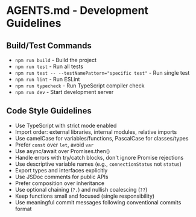 # AGENTS.md - Development Guidelines

## Build/Test Commands
- `npm run build` - Build the project
- `npm run test` - Run all tests
- `npm run test -- --testNamePattern="specific test"` - Run single test
- `npm run lint` - Run ESLint
- `npm run typecheck` - Run TypeScript compiler check
- `npm run dev` - Start development server

## Code Style Guidelines
- Use TypeScript with strict mode enabled
- Import order: external libraries, internal modules, relative imports
- Use camelCase for variables/functions, PascalCase for classes/types
- Prefer `const` over `let`, avoid `var`
- Use async/await over Promises.then()
- Handle errors with try/catch blocks, don't ignore Promise rejections
- Use descriptive variable names (e.g., `connectionStatus` not `status`)
- Export types and interfaces explicitly
- Use JSDoc comments for public APIs
- Prefer composition over inheritance
- Use optional chaining (`?.`) and nullish coalescing (`??`)
- Keep functions small and focused (single responsibility)
- Use meaningful commit messages following conventional commits format